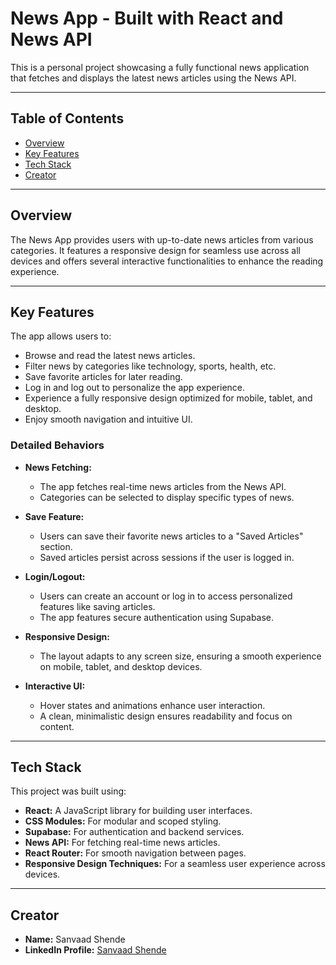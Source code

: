 # News App - Built with React and News API

This is a personal project showcasing a fully functional news application that fetches and displays the latest news articles using the News API.

---

## Table of Contents

- [Overview](#overview)
- [Key Features](#key-features)
- [Tech Stack](#tech-stack)
- [Creator](#creator)

---

## Overview

The News App provides users with up-to-date news articles from various categories. It features a responsive design for seamless use across all devices and offers several interactive functionalities to enhance the reading experience.

---

## Key Features

The app allows users to:

- Browse and read the latest news articles.
- Filter news by categories like technology, sports, health, etc.
- Save favorite articles for later reading.
- Log in and log out to personalize the app experience.
- Experience a fully responsive design optimized for mobile, tablet, and desktop.
- Enjoy smooth navigation and intuitive UI.

### Detailed Behaviors

- **News Fetching:**
  - The app fetches real-time news articles from the News API.
  - Categories can be selected to display specific types of news.
  
- **Save Feature:**
  - Users can save their favorite news articles to a "Saved Articles" section.
  - Saved articles persist across sessions if the user is logged in.

- **Login/Logout:**
  - Users can create an account or log in to access personalized features like saving articles.
  - The app features secure authentication using Supabase.

- **Responsive Design:**
  - The layout adapts to any screen size, ensuring a smooth experience on mobile, tablet, and desktop devices.

- **Interactive UI:**
  - Hover states and animations enhance user interaction.
  - A clean, minimalistic design ensures readability and focus on content.

---

## Tech Stack

This project was built using:

- **React:** A JavaScript library for building user interfaces.
- **CSS Modules:** For modular and scoped styling.
- **Supabase:** For authentication and backend services.
- **News API:** For fetching real-time news articles.
- **React Router:** For smooth navigation between pages.
- **Responsive Design Techniques:** For a seamless user experience across devices.

---

## Creator

- **Name:** Sanvaad Shende
- **LinkedIn Profile:** [Sanvaad Shende](https://www.linkedin.com/in/sanvaad/)

